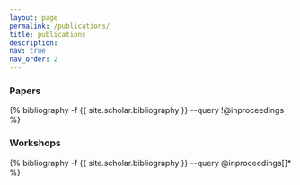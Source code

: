 ```yaml
---
layout: page
permalink: /publications/
title: publications
description: 
nav: true
nav_order: 2
---
```

<!-- _pages/publications.md -->
<h3>Papers</h3>
<div class="publications">
    {% bibliography -f {{ site.scholar.bibliography }} --query !@inproceedings %}

</div>

<h3>Workshops</h3>
<div class="publications">
    {% bibliography -f {{ site.scholar.bibliography }} --query @inproceedings[]* %}

</div>
